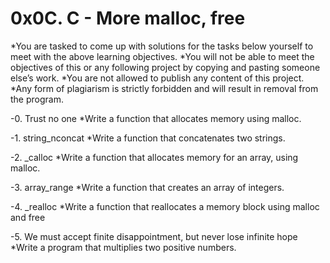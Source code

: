 # 0x0C. C - More malloc, free
*You are tasked to come up with solutions for the tasks below yourself to meet with the above learning objectives.
*You will not be able to meet the objectives of this or any following project by copying and pasting someone else’s work.
*You are not allowed to publish any content of this project.
*Any form of plagiarism is strictly forbidden and will result in removal from the program.

-0. Trust no one
*Write a function that allocates memory using malloc.

-1. string_nconcat
*Write a function that concatenates two strings.

-2. _calloc
*Write a function that allocates memory for an array, using malloc.

-3. array_range
*Write a function that creates an array of integers.

-4. _realloc
*Write a function that reallocates a memory block using malloc and free

-5. We must accept finite disappointment, but never lose infinite hope
*Write a program that multiplies two positive numbers.
